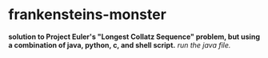 # frankensteins-monster
**solution to Project Euler's "Longest Collatz Sequence" problem, but using a combination of java, python, c, and shell script.**
*run the java file.*
